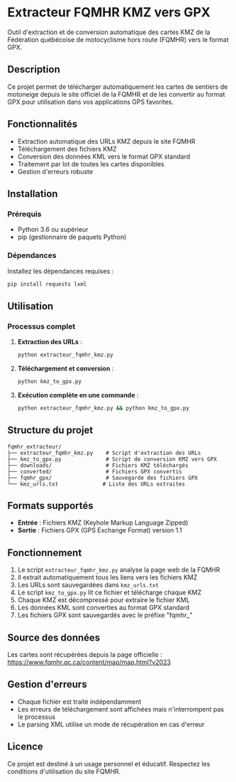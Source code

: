 # Extracteur FQMHR KMZ vers GPX

Outil d'extraction et de conversion automatique des cartes KMZ de la Fédération québécoise de motocyclisme hors route (FQMHR) vers le format GPX.

## Description

Ce projet permet de télécharger automatiquement les cartes de sentiers de motoneige depuis le site officiel de la FQMHR et de les convertir au format GPX pour utilisation dans vos applications GPS favorites.

## Fonctionnalités

- Extraction automatique des URLs KMZ depuis le site FQMHR
- Téléchargement des fichiers KMZ
- Conversion des données KML vers le format GPX standard
- Traitement par lot de toutes les cartes disponibles
- Gestion d'erreurs robuste

## Installation

### Prérequis

- Python 3.6 ou supérieur
- pip (gestionnaire de paquets Python)

### Dépendances

Installez les dépendances requises :

```bash
pip install requests lxml
```

## Utilisation

### Processus complet

1. **Extraction des URLs** :
   ```bash
   python extracteur_fqmhr_kmz.py
   ```

2. **Téléchargement et conversion** :
   ```bash
   python kmz_to_gpx.py
   ```

3. **Exécution complète en une commande** :
   ```bash
   python extracteur_fqmhr_kmz.py && python kmz_to_gpx.py
   ```

## Structure du projet

```
fqmhr_extracteur/
├── extracteur_fqmhr_kmz.py    # Script d'extraction des URLs
├── kmz_to_gpx.py              # Script de conversion KMZ vers GPX
├── downloads/                 # Fichiers KMZ téléchargés
├── converted/                 # Fichiers GPX convertis
├── fqmhr_gpx/                 # Sauvegarde des fichiers GPX
└── kmz_urls.txt              # Liste des URLs extraites
```

## Formats supportés

- **Entrée** : Fichiers KMZ (Keyhole Markup Language Zipped)
- **Sortie** : Fichiers GPX (GPS Exchange Format) version 1.1

## Fonctionnement

1. Le script `extracteur_fqmhr_kmz.py` analyse la page web de la FQMHR
2. Il extrait automatiquement tous les liens vers les fichiers KMZ
3. Les URLs sont sauvegardées dans `kmz_urls.txt`
4. Le script `kmz_to_gpx.py` lit ce fichier et télécharge chaque KMZ
5. Chaque KMZ est décompressé pour extraire le fichier KML
6. Les données KML sont converties au format GPX standard
7. Les fichiers GPX sont sauvegardés avec le préfixe "fqmhr_"

## Source des données

Les cartes sont récupérées depuis la page officielle : https://www.fqmhr.qc.ca/content/map/map.html?v2023

## Gestion d'erreurs

- Chaque fichier est traité indépendamment
- Les erreurs de téléchargement sont affichées mais n'interrompent pas le processus
- Le parsing XML utilise un mode de récupération en cas d'erreur

## Licence

Ce projet est destiné à un usage personnel et éducatif. Respectez les conditions d'utilisation du site FQMHR.
